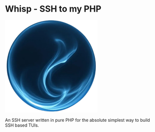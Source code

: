 # Whisp - SSH to my PHP

![](logo.png)

An SSH server written in pure PHP for the absolute simplest way to build SSH based TUIs.
